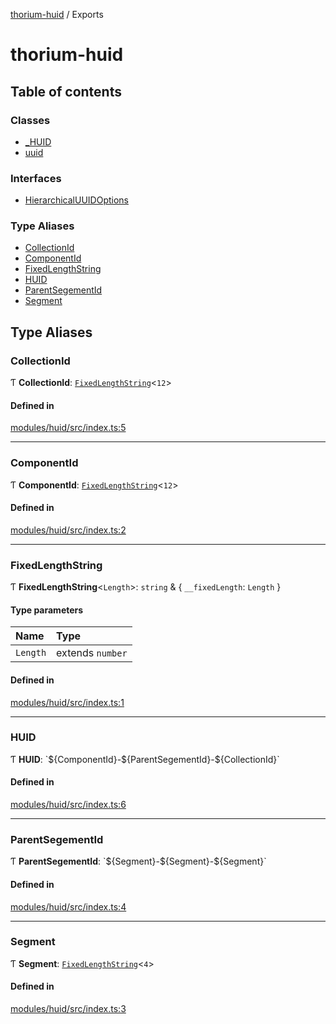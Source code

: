 [thorium-huid](README.md) / Exports

# thorium-huid

## Table of contents

### Classes

- [\_HUID](classes/HUID.md)
- [uuid](classes/uuid.md)

### Interfaces

- [HierarchicalUUIDOptions](interfaces/HierarchicalUUIDOptions.md)

### Type Aliases

- [CollectionId](modules.md#collectionid)
- [ComponentId](modules.md#componentid)
- [FixedLengthString](modules.md#fixedlengthstring)
- [HUID](modules.md#huid)
- [ParentSegementId](modules.md#parentsegementid)
- [Segment](modules.md#segment)

## Type Aliases

### CollectionId

Ƭ **CollectionId**: [`FixedLengthString`](modules.md#fixedlengthstring)\<``12``\>

#### Defined in

[modules/huid/src/index.ts:5](https://github.com/Odyssee-Software/thorium-uuid/blob/0db4d16/src/index.ts#L5)

___

### ComponentId

Ƭ **ComponentId**: [`FixedLengthString`](modules.md#fixedlengthstring)\<``12``\>

#### Defined in

[modules/huid/src/index.ts:2](https://github.com/Odyssee-Software/thorium-uuid/blob/0db4d16/src/index.ts#L2)

___

### FixedLengthString

Ƭ **FixedLengthString**\<`Length`\>: `string` & \{ `__fixedLength`: `Length`  }

#### Type parameters

| Name | Type |
| :------ | :------ |
| `Length` | extends `number` |

#### Defined in

[modules/huid/src/index.ts:1](https://github.com/Odyssee-Software/thorium-uuid/blob/0db4d16/src/index.ts#L1)

___

### HUID

Ƭ **HUID**: \`$\{ComponentId}-$\{ParentSegementId}-$\{CollectionId}\`

#### Defined in

[modules/huid/src/index.ts:6](https://github.com/Odyssee-Software/thorium-uuid/blob/0db4d16/src/index.ts#L6)

___

### ParentSegementId

Ƭ **ParentSegementId**: \`$\{Segment}-$\{Segment}-$\{Segment}\`

#### Defined in

[modules/huid/src/index.ts:4](https://github.com/Odyssee-Software/thorium-uuid/blob/0db4d16/src/index.ts#L4)

___

### Segment

Ƭ **Segment**: [`FixedLengthString`](modules.md#fixedlengthstring)\<``4``\>

#### Defined in

[modules/huid/src/index.ts:3](https://github.com/Odyssee-Software/thorium-uuid/blob/0db4d16/src/index.ts#L3)
